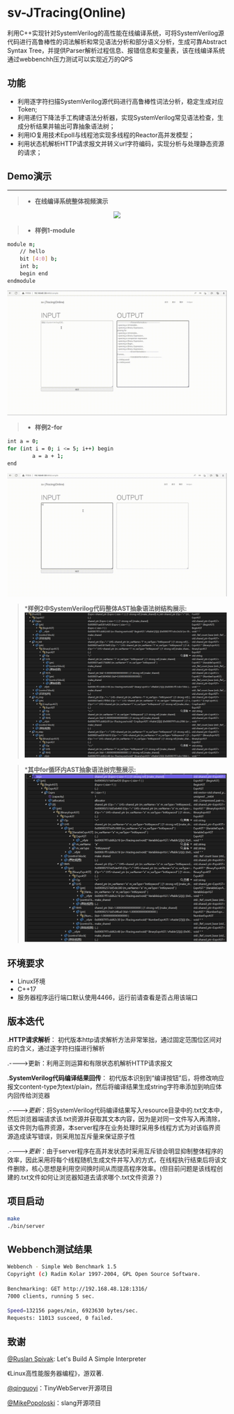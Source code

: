 # sv-JTracing(Online)
利用C++实现针对SystemVerilog的高性能在线编译系统，可将SystemVerilog源代码进行高鲁棒性的词法解析和常见语法分析和部分语义分析，生成可靠Abstract Syntax Tree，并提供Parser解析过程信息、报错信息和变量表，该在线编译系统通过webbenchh压力测试可以实现近万的QPS

## 功能
* 利用逐字符扫描SystemVerilog源代码进行高鲁棒性词法分析，稳定生成对应Token;
* 利用递归下降法手工构建语法分析器，实现SystemVerilog常见语法检查，生成分析结果并输出可靠抽象语法树；
* 利用IO复用技术Epoll与线程池实现多线程的Reactor高并发模型；
* 利用状态机解析HTTP请求报文并转义url字符编码，实现分析与处理静态资源的请求；

## Demo演示
----------
> * __在线编译系统整体视频演示__
<div align=center><img src="https://github.com/AllwenWeill/IMG/blob/main/video_show.gif" height="429"/> </div>

> * __样例1-module__
```bash
module m;
    // hello
    bit [4:0] b;
    int b;
    begin end
endmodule
```
![image](https://github.com/AllwenWeill/IMG/blob/main/vedio_medule.gif)

> * __样例2-for__
```bash
int a = 0;
for (int i = 0; i <= 5; i++) begin
        a = a + 1;
end
```
![image](https://github.com/AllwenWeill/IMG/blob/main/video_for.gif)

> *__样例2中SystemVerilog代码整体AST抽象语法树结构展示:__
![image](https://github.com/AllwenWeill/IMG/blob/main/AST_whole.png)

> *__其中for循环内AST抽象语法树完整展示:__
![image](https://github.com/AllwenWeill/IMG/blob/main/AST_for.png)

## 环境要求
* Linux环境
* C++17
* 服务器程序运行端口默认使用4466，运行前请查看是否占用该端口

## 版本迭代
.__HTTP请求解析__：
初代版本http请求解析方法非常笨拙，通过固定范围位区间对应的含义，通过逐字符扫描进行解析

.---->更新：利用正则运算和有限状态机解析HTTP请求报文

.__SystemVerilog代码编译结果回传__：
初代版本识别到“编译按钮”后，将修改响应报文content-type为text/plain，然后将编译结果生成string字符串添加到响应体内回传给浏览器

.---->_更新_：将SystemVerilog代码编译结果写入resource目录中的.txt文本中，然后浏览器端请求该.txt资源并获取其文本内容，因为是对同一文件写入再清除，该文件则为临界资源，本server程序在业务处理时采用多线程方式为对该临界资源造成读写错误，则采用加互斥量来保证原子性

.---->_更新_：由于server程序在高并发状态时采用互斥锁会明显抑制整体程序的效率，因此采用将每个线程随机生成文件并写入的方式，在线程执行结束后将该文件删除，核心思想是利用空间换时间从而提高程序效率。(但目前问题是该线程创建的.txt文件如何让浏览器知道去请求哪个.txt文件资源？)


## 项目启动
```bash
make
./bin/server
```

## Webbench测试结果
```bash
Webbench - Simple Web Benchmark 1.5
Copyright (c) Radim Kolar 1997-2004, GPL Open Source Software.

Benchmarking: GET http://192.168.48.128:1316/
7000 clients, running 5 sec.

Speed=132156 pages/min, 6923630 bytes/sec.
Requests: 11013 susceed, 0 failed.
```



## 致谢
[@Ruslan Spivak](https://github.com/rspivak/): Let's Build A Simple Interpreter

《Linux高性能服务器编程》，游双著.

[@qinguoyi](https://github.com/qinguoyi/TinyWebServer)：TinyWebServer开源项目

[@MikePopoloski](https://github.com/MikePopoloski/slang)：slang开源项目

 
